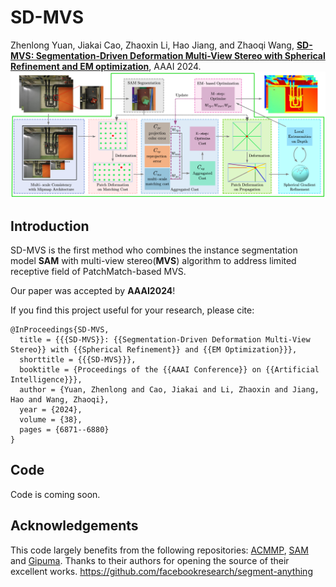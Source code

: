 # SD-MVS

Zhenlong Yuan, Jiakai Cao, Zhaoxin Li, Hao Jiang, and Zhaoqi Wang, [**SD-MVS: Segmentation-Driven Deformation Multi-View Stereo with Spherical Refinement and EM optimization**](https://arxiv.org/pdf/2401.06385), AAAI 2024.
![](images/SD-MVS-pipeline.png)

## Introduction
SD-MVS is the first method who combines the instance segmentation model **SAM** with multi-view stereo(**MVS**) algorithm to address limited receptive field of PatchMatch-based MVS.

Our paper was accepted by **AAAI2024**!

If you find this project useful for your research, please cite:  

```
@InProceedings{SD-MVS,
  title = {{{SD-MVS}}: {{Segmentation-Driven Deformation Multi-View Stereo}} with {{Spherical Refinement}} and {{EM Optimization}}},
  shorttitle = {{{SD-MVS}}},
  booktitle = {Proceedings of the {{AAAI Conference}} on {{Artificial Intelligence}}},
  author = {Yuan, Zhenlong and Cao, Jiakai and Li, Zhaoxin and Jiang, Hao and Wang, Zhaoqi},
  year = {2024},
  volume = {38},
  pages = {6871--6880}
}
```
## Code
Code is coming soon.

## Acknowledgements

This code largely benefits from the following repositories: [ACMMP](https://github.com/GhiXu/ACMMP.git), [SAM](https://github.com/facebookresearch/segment-anything) and [Gipuma](https://github.com/kysucix/gipuma). Thanks to their authors for opening the source of their excellent works.
https://github.com/facebookresearch/segment-anything
